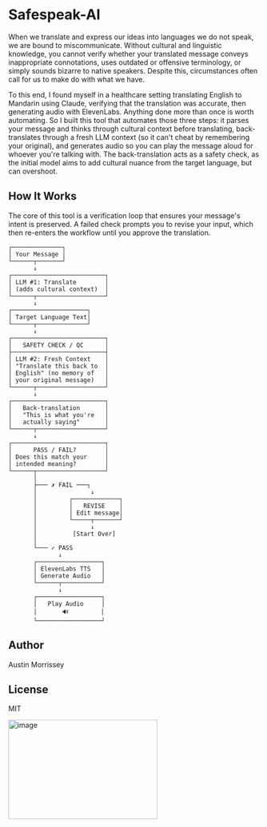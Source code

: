 # Safespeak-AI

When we translate and express our ideas into languages we do not speak, we are bound to miscommunicate. Without cultural and linguistic knowledge, you cannot verify whether your translated message conveys inappropriate connotations, uses outdated or offensive terminology, or simply sounds bizarre to native speakers. Despite this, circumstances often call for us to make do with what we have.

To this end, I found myself in a healthcare setting translating English to Mandarin using Claude, verifying that the translation was accurate, then generating audio with ElevenLabs. Anything done more than once is worth automating. So I built this tool that automates those three steps: it parses your message and thinks through cultural context before translating, back-translates through a fresh LLM context (so it can't cheat by remembering your original), and generates audio so you can play the message aloud for whoever you're talking with. The back-translation acts as a safety check, as the initial model aims to add cultural nuance from the target language, but can overshoot.
## How It Works

The core of this tool is a verification loop that ensures your message's intent is preserved. A failed check prompts you to revise your input, which then re-enters the workflow until you approve the translation.


```
┌──────────────┐
│ Your Message │
└──────┬───────┘
       ↓
┌──────────────────────────┐
│ LLM #1: Translate        │
│ (adds cultural context)  │
└──────┬───────────────────┘
       ↓
┌─────────────────────┐
│ Target Language Text│
└──────┬──────────────┘
       ↓
┌──────────────────────────┐
│   SAFETY CHECK / QC      │
├──────────────────────────┤
│ LLM #2: Fresh Context    │
│ "Translate this back to  │
│ English" (no memory of   │
│ your original message)   │
└──────┬───────────────────┘
       ↓
┌──────────────────────────┐
│   Back-translation       │
│   "This is what you're   │
│   actually saying"       │
└──────┬───────────────────┘
       ↓
┌──────────────────────────┐
│      PASS / FAIL?        │
│ Does this match your     │
│ intended meaning?        │
└──────┬───────────────────┘
       │
       ├─── ✗ FAIL ───┐
       │               ↓
       │         ┌─────────────┐
       │         │   REVISE    │
       │         │ Edit message│
       │         └─────┬───────┘
       │               ↓
       │          [Start Over]
       │
       └─── ✓ PASS
              ↓
       ┌──────────────────┐
       │ ElevenLabs TTS   │
       │ Generate Audio   │
       └──────┬───────────┘
              ↓
       ┌──────────────────┐
       │   Play Audio     │
       │       🔊         │
       └──────────────────┘
```

## Author
Austin Morrissey

## License
MIT

<img width="298" height="199" alt="image" src="https://github.com/user-attachments/assets/dda09e42-218d-4ced-a668-b6c84e115829" />

